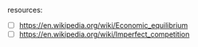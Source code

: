 resources:
- [ ] https://en.wikipedia.org/wiki/Economic_equilibrium
- [ ] https://en.wikipedia.org/wiki/Imperfect_competition
